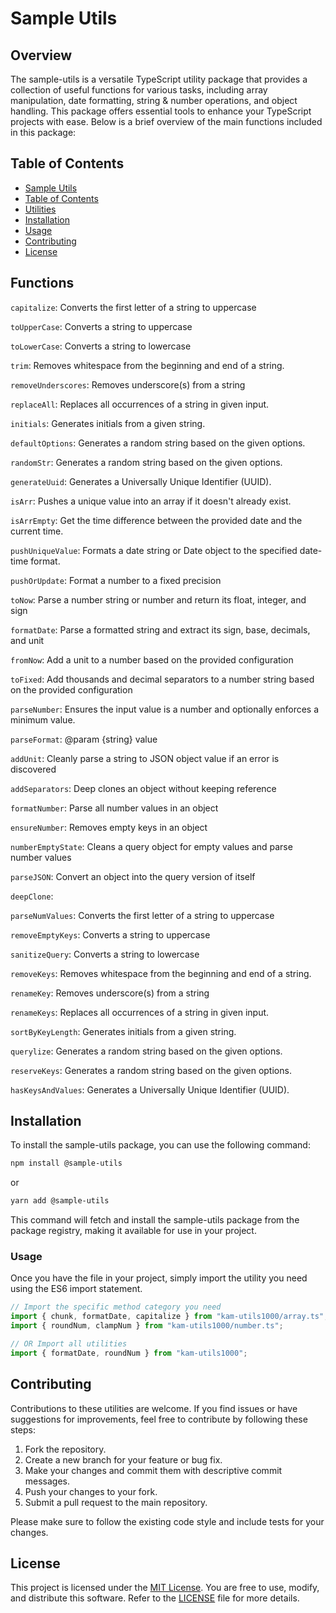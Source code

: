 # Sample Utils

## Overview

The sample-utils is a versatile TypeScript utility package that provides a collection of useful functions for various tasks, including array manipulation, date formatting, string & number operations, and object handling. This package offers essential tools to enhance your TypeScript projects with ease.
Below is a brief overview of the main functions included in this package:

## Table of Contents

- [Sample Utils](#Sample-Utils)
- [Table of Contents](#table-of-contents)
- [Utilities](#Functions)
- [Installation](#Installation)
- [Usage](#Usage)
- [Contributing](#contributing)
- [License](#license)

## Functions

`capitalize`: Converts the first letter of a string to uppercase

`toUpperCase`: Converts a string to uppercase

`toLowerCase`: Converts a string to lowercase

`trim`: Removes whitespace from the beginning and end of a string.

`removeUnderscores`: Removes underscore(s) from a string

`replaceAll`: Replaces all occurrences of a string in given input.

`initials`: Generates initials from a given string.

`defaultOptions`: Generates a random string based on the given options.

`randomStr`: Generates a random string based on the given options.

`generateUuid`: Generates a Universally Unique Identifier (UUID).

`isArr`: Pushes a unique value into an array if it doesn't already exist.

`isArrEmpty`: Get the time difference between the provided date and the current time.

`pushUniqueValue`: Formats a date string or Date object to the specified date-time format.

`pushOrUpdate`: Format a number to a fixed precision

`toNow`: Parse a number string or number and return its float, integer, and sign

`formatDate`: Parse a formatted string and extract its sign, base, decimals, and unit

`fromNow`: Add a unit to a number based on the provided configuration

`toFixed`: Add thousands and decimal separators to a number string based on the provided configuration

`parseNumber`: Ensures the input value is a number and optionally enforces a minimum value.

`parseFormat`: @param {string} value

`addUnit`: Cleanly parse a string to JSON object value if an error is discovered

`addSeparators`: Deep clones an object without keeping reference

`formatNumber`: Parse all number values in an object

`ensureNumber`: Removes empty keys in an object

`numberEmptyState`: Cleans a query object for empty values and parse number values

`parseJSON`: Convert an object into the query version of itself

`deepClone`: 

`parseNumValues`: Converts the first letter of a string to uppercase

`removeEmptyKeys`: Converts a string to uppercase

`sanitizeQuery`: Converts a string to lowercase

`removeKeys`: Removes whitespace from the beginning and end of a string.

`renameKey`: Removes underscore(s) from a string

`renameKeys`: Replaces all occurrences of a string in given input.

`sortByKeyLength`: Generates initials from a given string.

`querylize`: Generates a random string based on the given options.

`reserveKeys`: Generates a random string based on the given options.

`hasKeysAndValues`: Generates a Universally Unique Identifier (UUID).



## Installation

To install the sample-utils package, you can use the following command:

```bash
npm install @sample-utils
```

or

```bash
yarn add @sample-utils
```

This command will fetch and install the sample-utils package from the package registry, making it available for use in your project.

### Usage

Once you have the file in your project, simply import the utility you need using the ES6 import statement.

```typescript
// Import the specific method category you need
import { chunk, formatDate, capitalize } from "kam-utils1000/array.ts";
import { roundNum, clampNum } from "kam-utils1000/number.ts";

// OR Import all utilities
import { formatDate, roundNum } from "kam-utils1000";
```

## Contributing

Contributions to these utilities are welcome. If you find issues or have suggestions for improvements, feel free to contribute by following these steps:

1. Fork the repository.
2. Create a new branch for your feature or bug fix.
3. Make your changes and commit them with descriptive commit messages.
4. Push your changes to your fork.
5. Submit a pull request to the main repository.

Please make sure to follow the existing code style and include tests for your changes.

## License

This project is licensed under the [MIT License](LICENSE). You are free to use, modify, and distribute this software. Refer to the [LICENSE](LICENSE) file for more details.

